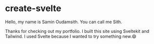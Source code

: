 # create-svelte

Hello, my name is Samin Oudamsith. You can call me Sith.

Thanks for checking out my portfolio. I built this site using Sveltekit and Tailwind. I used Svelte because I wanted to try something new.:smile: 
